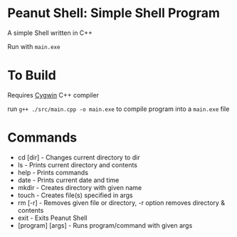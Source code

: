 # Peanut Shell: Simple Shell Program

A simple Shell written in C++

Run with `main.exe`

# To Build

Requires [Cygwin](https://www.cygwin.com/) C++ compiler

run `g++ ./src/main.cpp -o main.exe` to compile program into a `main.exe` file

# Commands

* cd [dir] - Changes current directory to dir
* ls - Prints current directory and contents
* help - Prints commands
* date - Prints current date and time
* mkdir - Creates directory with given name
* touch - Creates file(s) specified in args
* rm [-r] - Removes given file or directory, -r option removes directory & contents
* exit - Exits Peanut Shell
* [program] [args] - Runs program/command with given args
